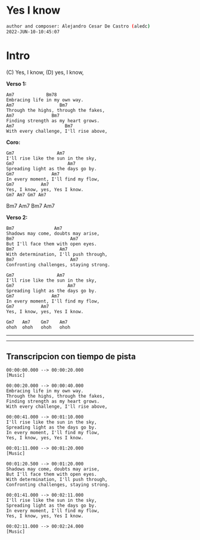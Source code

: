 
# Yes I know

```sh
author and composer: Alejandro Cesar De Castro (aledc)
2022-JUN-10-10:45:07
```



# Intro  
(C) Yes, I know, (D) yes, I know,

__Verso 1:__  
```
Am7            Bm78
Embracing life in my own way.
Am7                 Bm7
Through the highs, through the fakes,
Am7              Bm7
Finding strength as my heart grows.
Am7                   Bm7
With every challenge, I'll rise above,
```

__Coro:__  
```
Gm7                Am7
I'll rise like the sun in the sky,
Gm7                    Am7
Spreading light as the days go by.
Gm7              Am7
In every moment, I'll find my flow,
Gm7          Am7
Yes, I know, yes, Yes I know.
Gm7 Am7 Gm7 Am7
```
Bm7 Am7 Bm7 Am7

__Verso 2:__ 
```
Bm7               Am7
Shadows may come, doubts may arise,
Bm7                     Am7
But I'll face them with open eyes.
Bm7                 Am7
With determination, I'll push through,
Bm7                     Am7
Confronting challenges, staying strong. 
```

 
```
Gm7                Am7
I'll rise like the sun in the sky,
Gm7                    Am7
Spreading light as the days go by.
Gm7              Am7
In every moment, I'll find my flow,
Gm7          Am7
Yes, I know, yes, Yes I know.

Gm7   Am7    Gm7    Am7
ohoh  ohoh   ohoh   ohoh
```

___________________________________________________________
___________________________________________________________

## Transcripcion con tiempo de pista
```
00:00:00.000 --> 00:00:20.000
[Music]

00:00:20.000 --> 00:00:40.000
Embracing life in my own way.
Through the highs, through the fakes,
Finding strength as my heart grows.
With every challenge, I'll rise above,

00:00:41.000 --> 00:01:10.000
I'll rise like the sun in the sky,
Spreading light as the days go by.
In every moment, I'll find my flow,
Yes, I know, yes, Yes I know.

00:01:11.000 --> 00:01:20.000
[Music]

00:01:20.500 --> 00:01:20.000
Shadows may come, doubts may arise,
But I'll face them with open eyes.
With determination, I'll push through,
Confronting challenges, staying strong.

00:01:41.000 --> 00:02:11.000
I'll rise like the sun in the sky,
Spreading light as the days go by.
In every moment, I'll find my flow,
Yes, I know, yes, Yes I know.

00:02:11.000 --> 00:02:24.000
[Music]
```



